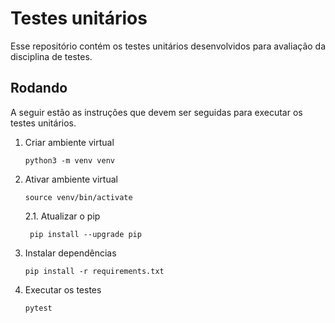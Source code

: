 # Testes unitários

Esse repositório contém os testes unitários desenvolvidos para avaliação da disciplina de testes.

## Rodando

A seguir estão as instruções que devem ser seguidas para executar os testes unitários.

1. Criar ambiente virtual
    ```
    python3 -m venv venv
    ```
2. Ativar ambiente virtual
    ```
    source venv/bin/activate
    ```
   2.1. Atualizar o pip
   ```
    pip install --upgrade pip
    ```
3. Instalar dependências
    ```
    pip install -r requirements.txt
    ```
4. Executar os testes
    ```
    pytest
    ```
